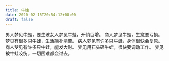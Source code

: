 ```yaml
---
title: 牛蛙
date: 2020-02-15T20:54:12+08:00
draft: false
---
```


男人梦见牛蛙，要生玻女人梦见牛蛙，开销巨增。
商人梦见牛蛙，生意要亏损。
梦见有很多只牛蛙，生活简朴清苦。
病人梦见有许多只牛蛙，身体很快会复原。
商人梦见有许多只牛蛙，能发大财。
梦见用石头砸牛蛙，很快要调动工作。
梦见被牛蛙咬伤，一切困难都会过去。

